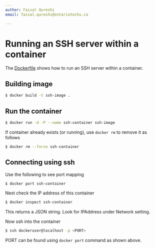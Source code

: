 ```yaml
---
author: Faisal Qureshi
email: faisal.qureshi@ontariotechu.ca

---
```


# Running an SSH server within a container

The [Dockerfile](./Dockerfile) shows how to run an SSH server within a container.

## Building image

~~~bash
$ docker build -t ssh-image .
~~~

## Run the container

~~~bash
$ docker run -d -P --name ssh-container ssh-image
~~~

If container already exists (or running), use `docker rm` to remove it as follows

~~~bash
$ docker rm --force ssh-container
~~~~

## Connecting using ssh

Use the following to see port mapping

~~~bash
$ docker port ssh-container
~~~

Next check the IP address of this container

~~~bash
$ docker inspect ssh-container
~~~

This returns a JSON string.  Look for IPAddress under Network setting.

Now ssh into the container

~~~bash
$ ssh dockeruser@localhost -p <PORT>
~~~

PORT can be found using `docker port` command as shown above.